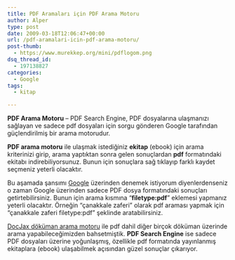 ```yaml
---
title: PDF Aramaları için PDF Arama Motoru
author: Alper
type: post
date: 2009-03-18T12:06:47+00:00
url: /pdf-aramalari-icin-pdf-arama-motoru/
post-thumb:
  - https://www.murekkep.org/mini/pdflogom.png
dsq_thread_id:
  - 197138827
categories:
  - Google
tags:
  - kitap

---
```

**PDF Arama Motoru** &#8211; PDF Search Engine, PDF dosyalarına ulaşmanızı sağlayan ve sadece pdf dosyaları için sorgu gönderen Google tarafından güçlendirilmiş bir arama motorudur. 

**PDF arama motoru** ile ulaşmak istediğiniz **ekitap** (ebook) için arama kriterinizi girip, arama yaptıktan sonra gelen sonuçlardan **pdf** formatındaki ekitabı indirebiliyorsunuz. Bunun için sonuçlara sağ tıklayıp farklı kaydet seçmeniz yeterli olacaktır. 

Bu aşamada şansımı [Google][1] üzerinden denemek istiyorum diyenlerdenseniz o zaman Google üzerinden sadece PDF dosya formatındaki sonuçları getirtebilirsiniz. Bunun için arama kısmına &#8220;**filetype:pdf**&#8221; eklemesi yapmanız yeterli olacaktır. Örneğin &#8220;çanakkale zaferi&#8221; olarak pdf araması yapmak için &#8220;çanakkale zaferi filetype:pdf&#8221; şeklinde aratabilirsiniz.

[DocJax döküman arama motoru][2] ile pdf dahil diğer birçok döküman üzerinde arama yapabileceğimizden bahsetmiştik. **PDF Search Engine** ise sadece PDF dosyaları üzerine yoğunlaşmış, özellikle pdf formatında yayınlanmış ekitaplara (ebook) ulaşabilmek açısından güzel sonuçlar çıkarıyor.

 [1]: https://www.google.com.tr
 [2]: https://www.murekkep.org/docjax-dokuman-arama-motoru-1417